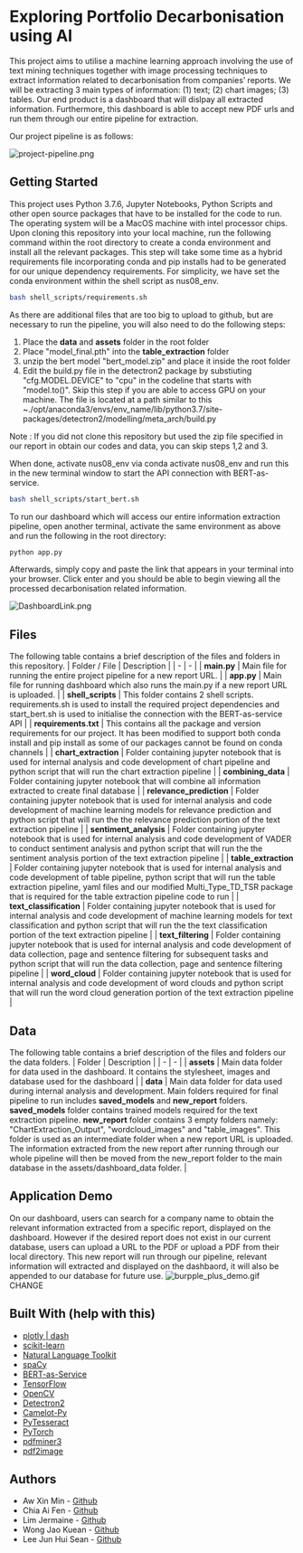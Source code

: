# Exploring Portfolio Decarbonisation using AI

This project aims to utilise a machine learning approach involving the use of text mining techniques together with image processing techniques to extract information related to decarbonisation from companies’ reports. We will be extracting 3 main types of information: (1) text; (2) chart images; (3) tables. Our end product is a dashboard that will dislpay all extracted information. Furthermore, this dashboard is able to accept new PDF urls and run them through our entire pipeline for extraction. 


Our project pipeline is as follows: 

![project-pipeline.png](https://i.ibb.co/r4S0Bzv/Screenshot-2021-11-11-at-12-26-24-AM.png)



## Getting Started
This project uses Python 3.7.6, Jupyter Notebooks, Python Scripts and other open source packages that have to be installed for the code to run. The operating system will be a MacOS machine with intel processor chips. Upon cloning this repository into your local machine, run the following command within the root directory to create a conda environment and install all the relevant packages. This step will take some time as a hybrid requirements file incorporating conda and pip installs had to be generated for our unique dependency requirements. For simplicity, we have set the conda environment within the shell script as nus08_env.
```bash 
bash shell_scripts/requirements.sh
```

As there are additional files that are too big to upload to github, but are necessary to run the pipeline, you will also need to do the following steps:
1. Place the **data** and **assets** folder in the root folder
2. Place "model_final.pth" into the **table_extraction** folder
3. unzip the bert model "bert_model.zip" and place it inside the root folder
4. Edit the build.py file in the detectron2 package by substiuting "cfg.MODEL.DEVICE" to "cpu" in the codeline that starts with "model.to()". Skip this step if you are able to access GPU on your machine. The file is located at a path similar to this ~./opt/anaconda3/envs/env_name/lib/python3.7/site-packages/detectron2/modelling/meta_arch/build.py

Note : If you did not clone this repository but used the zip file specified in our report in obtain our codes and data, you can skip steps 1,2 and 3.

When done, activate nus08_env via conda activate nus08_env and run this in the new terminal window to start the API connection with BERT-as-service. 
```bash 
bash shell_scripts/start_bert.sh
```

To run our dashboard which will access our entire information extraction pipeline, open another terminal, activate the same environment as above and run the following in the root directory:
```bash
python app.py
````

Afterwards, simply copy and paste the link that appears in your terminal into your browser. Click enter and you should be able to begin viewing all the processed decarbonisation related information. 

![DashboardLink.png](https://i.ibb.co/3BD9Mjc/tg-image-2356045203.jpg)


## Files
The following table contains a brief description of the files and folders in this repository.
| Folder / File | Description |
| - | - |
| **main.py** | Main file for running the entire project pipeline for a new report URL. |
| **app.py** | Main file for running dashboard which also runs the main.py if a new report URL is uploaded. |
| **shell_scripts** | This folder contains 2 shell scripts. requirements.sh is used to install the required project dependencies and start_bert.sh is used to initialise the connection with the BERT-as-service API |
| **requirements.txt** | This contains all the package and version requirements for our project. It has been modified to support both conda install and pip install as some of our packages cannot be found on conda channels |
| **chart_extraction** | Folder containing jupyter notebook that is used for internal analysis and code development of chart pipeline and python script that will run the chart extraction pipeline |
| **combining_data** | Folder containing jupyter notebook that will combine all information extracted to create final database |
| **relevance_prediction** | Folder containing jupyter notebook that is used for internal analysis and code development of machine learning models for relevance prediction and python script that will run the the relevance prediction portion of the text extraction pipeline  | 
| **sentiment_analysis** | Folder containing jupyter notebook that is used for internal analysis and code development of VADER to conduct sentiment analysis and python script that will run the the sentiment analysis portion of the text extraction pipeline  |
| **table_extraction** | Folder containing jupyter notebook that is used for internal analysis and code development of table pipeline, python script that will run the table extraction pipeline, yaml files and our modified Multi_Type_TD_TSR package that is required for the table extraction pipeline code to run |
| **text_classification** | Folder containing jupyter notebook that is used for internal analysis and code development of machine learning models for text classification and python script that will run the the text classification portion of the text extraction pipeline  | 
| **text_filtering** | Folder containing jupyter notebook that is used for internal analysis and code development of data collection, page and sentence filtering for subsequent tasks and python script that will run the data collection, page and sentence filtering pipeline  | 
| **word_cloud** | Folder containing jupyter notebook that is used for internal analysis and code development of word clouds and python script that will run the word cloud generation portion of the text extraction pipeline |
## Data
The following table contains a brief description of the files and folders our the data folders.
| Folder | Description |
| - | - |
| **assets** | Main data folder for data used in the dashboard. It contains the stylesheet, images and database used for the dashboard |
| **data** | Main data folder for data used during internal analysis and development. Main folders required for final pipeline to run includes **saved_models** and **new_report** folders. **saved_models** folder contains trained models required for the text extraction pipeline. **new_report** folder contains 3 empty folders namely: "ChartExtraction_Output", "wordcloud_images" and "table_images". This folder is used as an intermediate folder when a new report URL is uploaded. The information extracted from the new report after running through our whole pipeline will then be moved from the new_report folder to the main database in the assets/dashboard_data folder. |


## Application Demo
On our dashboard, users can search for a company name to obtain the relevant information extracted from a specific report, displayed on the dashboard. However if the desired report does not exist in our current database, users can upload a URL to the PDF or upload a PDF from their local directory. This new report will run through our pipeline, relevant information will extracted and displayed on the dashbaord, it will also be appended to our database for future use.
![burpple_plus_demo.gif](assets/burpple_plus_demo.gif) CHANGE

## Built With (help with this)
- [plotly | dash](https://dash.plotly.com/)
- [scikit-learn](https://scikit-learn.org/stable/)
- [Natural Language Toolkit](https://www.nltk.org/)
- [spaCy](https://spacy.io/)
- [BERT-as-Service](https://github.com/hanxiao/bert-as-service)
- [TensorFlow](https://www.tensorflow.org/)
- [OpenCV](https://docs.opencv.org/4.1.2/)
- [Detectron2](https://github.com/facebookresearch/detectron2)
- [Camelot-Py](https://camelot-py.readthedocs.io/en/master/)
- [PyTesseract](https://github.com/tesseract-ocr/tesseract)
- [PyTorch](https://pytorch.org/)
- [pdfminer3](https://github.com/gwk/pdfminer3)
- [pdf2image](https://github.com/Belval/pdf2image)

## Authors
- Aw Xin Min - [Github](https://github.com/awxinmin)
- Chia Ai Fen - [Github](https://github.com/chiaaifen)
- Lim Jermaine - [Github](https://github.com/limjermaine88)
- Wong Jao Kuean - [Github](https://github.com/jaokuean)
- Lee Jun Hui Sean - [Github](https://github.com/seansljh)

